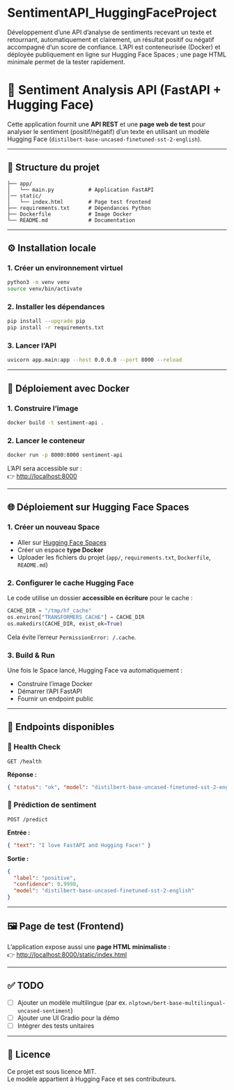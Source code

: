 # SentimentAPI_HuggingFaceProject
Développement d’une API d’analyse de sentiments recevant un texte et retournant, automatiquement et clairement, un résultat positif ou négatif accompagné d’un score de confiance. L’API est conteneurisée (Docker) et déployée publiquement en ligne sur Hugging Face Spaces ; une page HTML minimale permet de la tester rapidement.

# 🚀 Sentiment Analysis API (FastAPI + Hugging Face)

Cette application fournit une **API REST** et une **page web de test** pour analyser le sentiment (positif/négatif) d’un texte en utilisant un modèle Hugging Face (`distilbert-base-uncased-finetuned-sst-2-english`).

---

## 📂 Structure du projet

```
├── app/
│   └── main.py           # Application FastAPI
│── static/
│   └── index.html        # Page test frontend
├── requirements.txt      # Dépendances Python
├── Dockerfile            # Image Docker
└── README.md             # Documentation
```

---

## ⚙️ Installation locale

### 1. Créer un environnement virtuel
```bash
python3 -m venv venv
source venv/bin/activate
```

### 2. Installer les dépendances
```bash
pip install --upgrade pip
pip install -r requirements.txt
```

### 3. Lancer l’API
```bash
uvicorn app.main:app --host 0.0.0.0 --port 8000 --reload
```

---

## 🐳 Déploiement avec Docker

### 1. Construire l’image
```bash
docker build -t sentiment-api .
```

### 2. Lancer le conteneur
```bash
docker run -p 8000:8000 sentiment-api
```

L’API sera accessible sur :  
👉 [http://localhost:8000](http://localhost:8000)  

---

## 🌐 Déploiement sur Hugging Face Spaces

### 1. Créer un nouveau Space
- Aller sur [Hugging Face Spaces](https://huggingface.co/spaces)
- Créer un espace **type Docker**
- Uploader les fichiers du projet (`app/`, `requirements.txt`, `Dockerfile`, `README.md`)

### 2. Configurer le cache Hugging Face
Le code utilise un dossier **accessible en écriture** pour le cache :
```python
CACHE_DIR = "/tmp/hf_cache"
os.environ["TRANSFORMERS_CACHE"] = CACHE_DIR
os.makedirs(CACHE_DIR, exist_ok=True)
```

Cela évite l’erreur `PermissionError: /.cache`.

### 3. Build & Run
Une fois le Space lancé, Hugging Face va automatiquement :
- Construire l’image Docker
- Démarrer l’API FastAPI
- Fournir un endpoint public

---

## 📡 Endpoints disponibles

### 🔹 Health Check
```
GET /health
```
**Réponse :**
```json
{ "status": "ok", "model": "distilbert-base-uncased-finetuned-sst-2-english" }
```

### 🔹 Prédiction de sentiment
```
POST /predict
```
**Entrée :**
```json
{ "text": "I love FastAPI and Hugging Face!" }
```

**Sortie :**
```json
{
  "label": "positive",
  "confidence": 0.9998,
  "model": "distilbert-base-uncased-finetuned-sst-2-english"
}
```

---

## 🖼️ Page de test (Frontend)

L’application expose aussi une **page HTML minimaliste** :  
👉 [http://localhost:8000/static/index.html](http://localhost:8000/static/index.html)

---

## ✅ TODO

- [ ] Ajouter un modèle multilingue (par ex. `nlptown/bert-base-multilingual-uncased-sentiment`)  
- [ ] Ajouter une UI Gradio pour la démo  
- [ ] Intégrer des tests unitaires  

---

## 📜 Licence

Ce projet est sous licence MIT.  
Le modèle appartient à Hugging Face et ses contributeurs.
